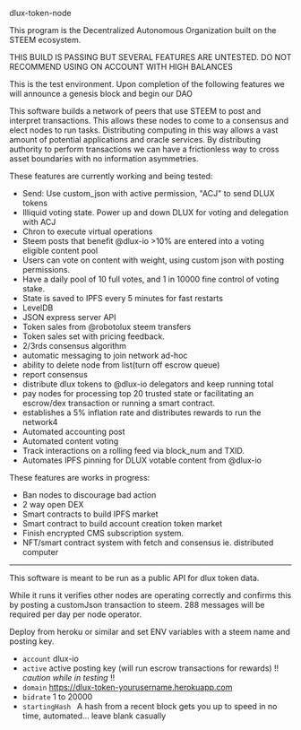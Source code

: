 dlux-token-node

This program is the Decentralized Autonomous Organization built on the STEEM ecosystem.

THIS BUILD IS PASSING BUT SEVERAL FEATURES ARE UNTESTED. DO NOT RECOMMEND USING ON ACCOUNT WITH HIGH BALANCES

This is the test environment. Upon completion of the following features we will announce a genesis block and begin our DAO

This software builds a network of peers that use STEEM to post and interpret transactions. This allows these nodes to come to a consensus and elect nodes to run tasks. Distributing computing in this way allows a vast amount of potential applications and oracle services. By distributing authority to perform transactions we can have a frictionless way to cross asset boundaries with no information asymmetries.

These features are currently working and being tested:
* Send: Use custom_json with active permission, "ACJ" to send DLUX tokens
* Illiquid voting state. Power up and down DLUX for voting and delegation with ACJ
* Chron to execute virtual operations
* Steem posts that benefit @dlux-io >10% are entered into a voting eligible content pool
* Users can vote on content with weight, using custom json with posting permissions.
* Have a daily pool of 10 full votes, and 1 in 10000 fine control of voting stake.
* State is saved to IPFS every 5 minutes for fast restarts
* LevelDB 
* JSON express server API
* Token sales from @robotolux steem transfers
* Token sales set with pricing feedback.
* 2/3rds consensus algorithm
* automatic messaging to join network ad-hoc
* ability to delete node from list(turn off escrow queue)
* report consensus
* distribute dlux tokens to @dlux-io delegators and keep running total
* pay nodes for processing top 20 trusted state or facilitating an escrow/dex transaction or running a smart contract.
* establishes a 5% inflation rate and distributes rewards to run the network4
* Automated accounting post
* Automated content voting
* Track interactions on a rolling feed via block_num and TXID.
* Automates IPFS pinning for DLUX votable content from @dlux-io


These features are works in progress:
* Ban nodes to discourage bad action
* 2 way open DEX
* Smart contracts to build IPFS market
* Smart contract to build account creation token market
* Finish encrypted CMS subscription system.
* NFT/smart contract system with fetch and consensus ie. distributed computer

***

This software is meant to be run as a public API for dlux token data.

While it runs it verifies other nodes are operating correctly and confirms this by posting a customJson transaction to steem. 288 messages will be required per day per node operator.

Deploy from heroku or similar and set ENV variables with a steem name and posting key.
* `account`  dlux-io
* `active` active posting key (will run escrow transactions for rewards) !! *caution while in testing* !!
* `domain` https://dlux-token-yourusername.herokuapp.com
* `bidrate` 1 to 20000
* `startingHash ` A hash from a recent block gets you up to speed in no time, automated... leave blank casually
